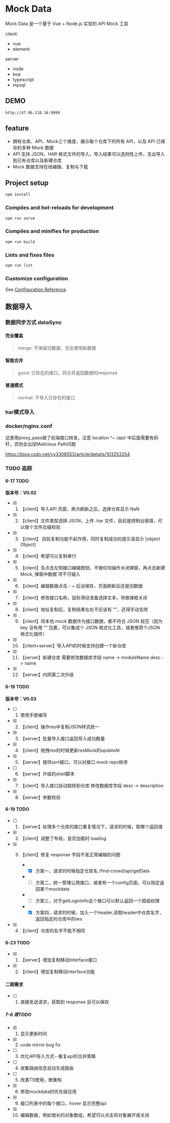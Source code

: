 # Mock Data

Mock Data 是一个基于 Vue + Node.js 实现的 API Mock 工具

client:

+ vue
+ element

server

+ node
+ koa
+ typescript
+ mysql

## DEMO

`http://47.96.110.34:9999`

## feature

- 拥有仓库、API、Mock三个维度，展示每个仓库下的所有 API，以及 API 已保存的多种 Mock 数据
- API 支持 JSON、HAR 格式文件的导入，导入结果可以选则性上传，支出导入到已有仓库以及新建仓库
- Mock 数据支持在线编辑、复制与下载

## Project setup

```bash
npm install
```

### Compiles and hot-reloads for development

```bash
npm run serve
```

### Compiles and minifies for production

```bash
npm run build
```

### Lints and fixes files

```bash
npm run lint
```

### Customize configuration

See [Configuration Reference](https://cli.vuejs.org/config/).


## 数据导入

### 数据同步方式 dataSync

#### 完全覆盖

> merge: 不保留旧数据，完全使用新数据

#### 智能合并

> good: 已存在的接口，将合并返回数据的response

#### 普通模式

> normal: 不导入已存在的接口

### har模式导入

### docker/nginx.conf

这里用proxy_pass做了前端接口转发，注意 location ^~ /api/ 中后面需要有斜杆，否则会出现Malicious Path问题

<https://blog.csdn.net/yy3306553/article/details/103253254>

### TODO 追踪

#### 6-17 TODO

**版本号：V0.02**

- [x] 1. 【client】导入API 页面，再次刷新之后，选择仓库显示 NaN
- [x] 2. 【client】文件类型选择 JSON，上传 .har 文件，目前是控制台报错，可以做个文件后缀校验
- [x] 3. 【client】 目前复制功能不起作用，同时复制成功的提示语显示 [object Object]
- [x] 4. 【client】希望可以复制单行
- [x] 5. 【client】先点击左侧接口编辑按钮，不做任何操作关闭弹窗，再点击新建 Mock, 弹窗中数据 项不可输入
- [x] 6. 【client】编辑数据点击 - + 后没保存，页面刷新后还是旧数据
- [x] 7. 【client】修改接口名称，鼠标滑动准备选择文本，导致弹框关闭
- [x] 8. 【client】地址复制后，复制结果左右不应该有 “”，还得手动去除
- [x] 9. 【client】将本地 mock 数据作为接口数据，都不符合 JSON 规范（因为 key 没有用 “” 包裹，可以集成个 JSON 格式化工具，或者推荐个JSON 格式化插件）
- [x] 10. 【client+server】导入API的时候支持创建一个新仓库
- [x] 11. 【server】新建仓库 需要修改数据库字段 name -> moduleName desc -> name
- [x] 12. 【server】内网第二次升级

#### 6-18 TODO

**版本号：V0.03**

- [ ] 1. 使用手册编写
- [x] 2. 【client】操作res中复制JSON样式统一
- [x] 3. 【server】批量导入接口返回导入成功数量
- [x] 4. 【client】拖拽res的时候更新resMock的updateAt
- [x] 5. 【server】提供sort接口，可以对接口 mock repo排序
- [ ] 6. 【server】升级的shell脚本
- [x] 7. 【client】导入接口自动跳转到仓库 修改数据库字段 desc -> description
- [x] 8. 【server】参数校验

####  6-19 TODO

- [ ] 1. 【server】处理多个仓库的接口重复情况下，请求的时候，取哪个返回值
- [x] 2. 【client】调整了布局，首页加载时 loading
- [x] 3. 【client】修复 response 字段不发正常编辑的问题

     + - [x] 方案一，请求的时候指定仓库名 /find-crowd/api/getData

     + - [ ] 方案二，统一管理公用接口，或者有一个config页面，可以指定返回某个mockdata

     + - [ ] 方案三，对于getLoginInfo这个接口可以默认返回一个超级权限

     + - [x] 方案四，请求的时候，加入一个header,读取header中仓库名字，返回指定的仓库中的res
- [x] 4. 【client】仓库的名字不能不相同

#### 6-23 TODO

- [x] 1. 【server】增加复制移动Interface接口
- [x] 2. 【client】增加复制移动interface功能

####  二期需求

- [ ] 1.  直接发送请求，获取到 response 且可以保存

##### 7-6 周TODO

- [x] 1.  显示更新时间
- [x] 2.  code mirror bug fix
- [ ] 3. 优化API导入方式--重复api的合并策略
- [ ] 4. 收集路由信息自动生成路由
- [ ] 5. 改善TS使用，微重构
- [x] 6. 修改mockdata的优先级应用
- [x] 9. 接口列表中的每个接口，hover 显示完整api
- [x] 10. 编辑数据，例如很长的对象数组，希望可以点击将对象展开或关闭

